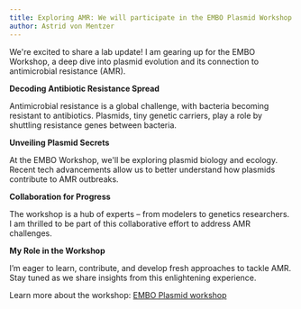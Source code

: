 ```yaml
---
title: Exploring AMR: We will participate in the EMBO Plasmid Workshop
author: Astrid von Mentzer
---
```


We're excited to share a lab update! I am gearing up for the EMBO Workshop, a deep dive into plasmid evolution and its connection to antimicrobial resistance (AMR).

**Decoding Antibiotic Resistance Spread**

Antimicrobial resistance is a global challenge, with bacteria becoming resistant to antibiotics. Plasmids, tiny genetic carriers, play a role by shuttling resistance genes between bacteria.

**Unveiling Plasmid Secrets**

At the EMBO Workshop, we'll be exploring plasmid biology and ecology. Recent tech advancements allow us to better understand how plasmids contribute to AMR outbreaks.

**Collaboration for Progress**

The workshop is a hub of experts – from modelers to genetics researchers. I am thrilled to be part of this collaborative effort to address AMR challenges.

**My Role in the Workshop**

I’m eager to learn, contribute, and develop fresh approaches to tackle AMR. Stay tuned as we share insights from this enlightening experience.

Learn more about the workshop: [EMBO Plasmid workshop](https://meetings.embo.org/event/23-amr-plasmids)
